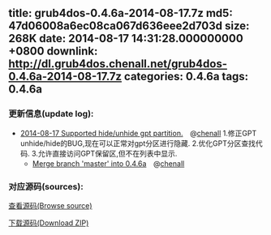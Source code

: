 title: grub4dos-0.4.6a-2014-08-17.7z
md5: 47d06008a6ec08ca067d636eee2d703d
size: 268K
date: 2014-08-17 14:31:28.000000000 +0800
downlink: http://dl.grub4dos.chenall.net/grub4dos-0.4.6a-2014-08-17.7z
categories: 0.4.6a
tags: 0.4.6a
---


### 更新信息(update log):
  * [2014-08-17 Supported hide/unhide gpt partition.](https://github.com/chenall/grub4dos/commit/1617eaad17735659bb5b441a827798eae51ea290)　@[chenall](https://github.com/chenall)
    	1.修正GPT unhide/hide的BUG,现在可以正常对gpt分区进行隐藏.
    	2.优化GPT分区查找代码.
    	3.允许直接访问GPT保留区,但不在列表中显示.
    * [Merge branch 'master' into 0.4.6a](https://github.com/chenall/grub4dos/commit/90b724e82a7986814438eff2eae53945b2255b91)　@[chenall](https://github.com/chenall)

### 对应源码(sources):
  [查看源码(Browse source)](https://github.com/chenall/grub4dos/tree/90b724e82a7986814438eff2eae53945b2255b91)

  [下载源码(Download ZIP)](https://github.com/chenall/grub4dos/archive/90b724e82a7986814438eff2eae53945b2255b91.zip)

